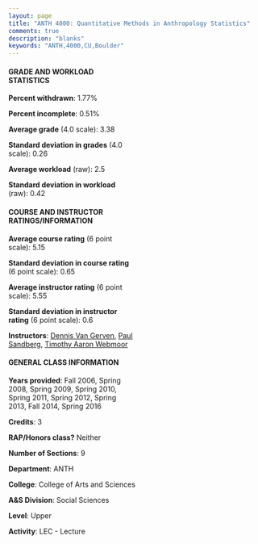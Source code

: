 ```yaml
---
layout: page
title: "ANTH 4000: Quantitative Methods in Anthropology Statistics"
comments: true
description: "blanks"
keywords: "ANTH,4000,CU,Boulder"
---
```

<head>
<script src="https://ajax.googleapis.com/ajax/libs/jquery/2.1.3/jquery.min.js"></script>
<script src="https://dl.dropboxusercontent.com/s/pc42nxpaw1ea4o9/highcharts.js?dl=0"></script>
<!-- <script src="../assets/js/highcharts.js"></script> -->
<style type="text/css">@font-face {
	font-family: "Bebas Neue";
	src: url(https://www.filehosting.org/file/details/544349/BebasNeue Regular.otf) format("opentype");
	}
	h1.Bebas { 
		font-family: "Bebas Neue", Verdana, Tahoma;
	}
</style>
</head>
<body>
	<div id="container" style="float: right; width: 45%; height: 88%; margin-left: 2.5%; margin-right: 2.5%;"></div>
	<script language="JavaScript">
		$(document).ready(function() {
		var chart = {type: 'column'};
		var title = {text: 'Grade Distribution'};
		var xAxis = {categories: ['A','B','C','D','F'],crosshair: true};
		var yAxis = {min: 0,title: {text: 'Percentage'}};
		var tooltip = {headerFormat: '<center><b><span style="font-size:20px">{point.key}</span></b></center>',
		               pointFormat: '<td style="padding:0"><b>{point.y:.1f}%</b></td>',
		               footerFormat: '</table>',shared: true,useHTML: true};
		var plotOptions = {column: {pointPadding: 0.0,borderWidth: 0}};  
		var credits = {enabled: false};var series= [{name: 'Percent',data: [67.1,17.43,9.17,2.31,3.98,]}];
		var json = {};
		json.chart = chart;
		json.title = title;
		json.tooltip = tooltip;
		json.xAxis = xAxis;
		json.yAxis = yAxis;  
		json.series = series;
		json.plotOptions = plotOptions;  
		json.credits = credits;
		$('#container').highcharts(json);
	});
	</script>
</body>
			   
#### GRADE AND WORKLOAD STATISTICS

**Percent withdrawn**: 1.77%

**Percent incomplete**: 0.51%

**Average grade** (4.0 scale): 3.38

**Standard deviation in grades** (4.0 scale): 0.26

**Average workload** (raw): 2.5

**Standard deviation in workload** (raw): 0.42

#### COURSE AND INSTRUCTOR RATINGS/INFORMATION

**Average course rating** (6 point scale): 5.15

**Standard deviation in course rating** (6 point scale): 0.65

**Average instructor rating** (6 point scale): 5.55

**Standard deviation in instructor rating** (6 point scale): 0.6

**Instructors**: <a href='../../instructors/Dennis_Van_Gerven'>Dennis Van Gerven</a>, <a href='../../instructors/Paul_Sandberg'>Paul Sandberg</a>, <a href='../../instructors/Timothy_Aaron_Webmoor'>Timothy Aaron Webmoor</a>

#### GENERAL CLASS INFORMATION

**Years provided**: Fall 2006, Spring 2008, Spring 2009, Spring 2010, Spring 2011, Spring 2012, Spring 2013, Fall 2014, Spring 2016

**Credits**: 3

**RAP/Honors class?** Neither

**Number of Sections**: 9

**Department**: ANTH

**College**: College of Arts and Sciences

**A&S Division**: Social Sciences

**Level**: Upper

**Activity**: LEC - Lecture
